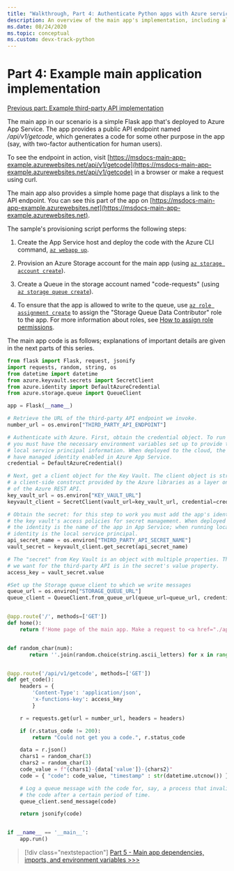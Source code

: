 ```yaml
---
title: "Walkthrough, Part 4: Authenticate Python apps with Azure services"
description: An overview of the main app's implementation, including all its code.
ms.date: 08/24/2020
ms.topic: conceptual
ms.custom: devx-track-python
---
```


# Part 4: Example main application implementation

[Previous part: Example third-party API implementation](walkthrough-tutorial-authentication-03.md)

The main app in our scenario is a simple Flask app that's deployed to Azure App Service. The app provides a public API endpoint named */api/v1/getcode*, which generates a code for some other purpose in the app (say, with two-factor authentication for human users).

To see the endpoint in action, visit [https://msdocs-main-app-example.azurewebsites.net/api/v1/getcode](https://msdocs-main-app-example.azurewebsites.net/api/v1/getcode) in a browser or make a request using curl.

The main app also provides a simple home page that displays a link to the API endpoint. You can see this part of the app on [https://msdocs-main-app-example.azurewebsites.net](https://msdocs-main-app-example.azurewebsites.net).

The sample's provisioning script performs the following steps:

1. Create the App Service host and deploy the code with the Azure CLI command, [`az webapp up`](/cli/azure/webapp?view=azure-cli-latest#az-webapp-up).

1. Provision an Azure Storage account for the main app (using [`az storage account create`](/cli/azure/storage/account?view=azure-cli-latest#az-storage-account-create)).

1. Create a Queue in the storage account named "code-requests" (using [`az storage queue create`](/cli/azure/storage/queue?view=azure-cli-latest#az-storage-queue-create)).

1. To ensure that the app is allowed to write to the queue, use [`az role assignment create`](/cli/azure/role/assignment?view=azure-cli-latest#az-role-assignment-create) to assign the "Storage Queue Data Contributor" role to the app. For more information about roles, see [How to assign role permissions](how-to-assign-role-permissions.md).

The main app code is as follows; explanations of important details are given in the next parts of this series.

```python
from flask import Flask, request, jsonify
import requests, random, string, os
from datetime import datetime
from azure.keyvault.secrets import SecretClient
from azure.identity import DefaultAzureCredential
from azure.storage.queue import QueueClient

app = Flask(__name__)

# Retrieve the URL of the third-party API endpoint we invoke.
number_url = os.environ["THIRD_PARTY_API_ENDPOINT"]

# Authenticate with Azure. First, obtain the credential object. To run locally,
# you must have the necessary environment variables set up to provide the
# local service principal information. When deployed to the cloud, the app must
# have managed identity enabled in Azure App Service.
credential = DefaultAzureCredential()

# Next, get a client object for the Key Vault. The client object is strictly
# a client-side construct provided by the Azure libraries as a layer on top
# of the Azure REST API.
key_vault_url = os.environ["KEY_VAULT_URL"]
keyvault_client = SecretClient(vault_url=key_vault_url, credential=credential)

# Obtain the secret: for this step to work you must add the app's identity to
# the key vault's access policies for secret management. When deployed to the cloud
# the identity is the name of the app in App Service; when running locally, the
# identity is the local service principal.
api_secret_name = os.environ["THIRD_PARTY_API_SECRET_NAME"]
vault_secret = keyvault_client.get_secret(api_secret_name)

# The "secret" from Key Vault is an object with multiple properties. The access key
# we want for the third-party API is in the secret's value property.
access_key = vault_secret.value

#Set up the Storage queue client to which we write messages
queue_url = os.environ["STORAGE_QUEUE_URL"]
queue_client = QueueClient.from_queue_url(queue_url=queue_url, credential=credential)


@app.route('/', methods=['GET'])
def home():
    return f'Home page of the main app. Make a request to <a href="./api/v1/getcode">/api/v1/getcode</a>.'


def random_char(num):
       return ''.join(random.choice(string.ascii_letters) for x in range(num))


@app.route('/api/v1/getcode', methods=['GET'])
def get_code():
    headers = {
        'Content-Type': 'application/json',
        'x-functions-key': access_key
        }

    r = requests.get(url = number_url, headers = headers)

    if (r.status_code != 200):
        return "Could not get you a code.", r.status_code

    data = r.json()
    chars1 = random_char(3)
    chars2 = random_char(3)
    code_value = f"{chars1}-{data['value']}-{chars2}"
    code = { "code": code_value, "timestamp" : str(datetime.utcnow()) }

    # Log a queue message with the code for, say, a process that invalidates
    # the code after a certain period of time.
    queue_client.send_message(code)

    return jsonify(code)


if __name__ == '__main__':
    app.run()
```

> [!div class="nextstepaction"]
> [Part 5 - Main app dependencies, imports, and environment variables >>>](walkthrough-tutorial-authentication-05.md)
